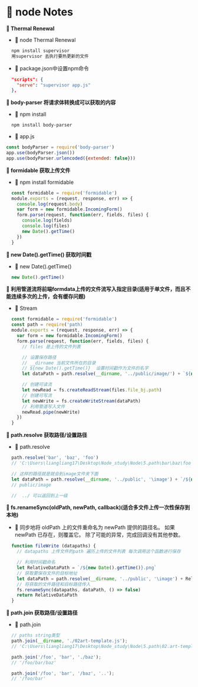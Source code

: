 # &#x1F3A8; node Notes

**&#x1F381;  Thermal Renewal**

+ &#x1F6EB;  node Thermal Renewal
```txt
  npm install supervisor
  用supervisor 去执行要热更新的文件
```
+ &#x1F6EB;  package.json中设置npm命令
```json
  "scripts": {
    "serve": "supervisor app.js"
  },
```
**&#x1F381;  body-parser 将请求体转换成可以获取的内容**
+ &#x1F6EB;  npm install
```txt 
  npm install body-parser
```
+ &#x1F6EB;  app.js
```js 
const bodyParser = require('body-parser')
app.use(bodyParser.json())
app.use(bodyParser.urlencoded({extended: false}))
```
**&#x1F381; formidable 获取上传文件**
+ &#x1F6EB;  npm install formidable
```js
  const formidable = require('formidable')
  module.exports = (request, response, err) => {
    console.log(request.body)
    var form = new formidable.IncomingForm()
    form.parse(request, function(err, fields, files) {
      console.log(fields)
      console.log(files)
      new Date().getTime()
    })
  }
```

**&#x1F381; new Date().getTime() 获取时间戳**
+ &#x1F6EB;  new Date().getTime()
```js
  new Date().getTime()
```

**&#x1F381; 利用管道流将前端formdata上传的文件流写入指定目录(适用于单文件，而且不能连续多次的上传，会有缓存问题)**
+ &#x1F6EB;  Stream
```js
  const formidable = require('formidable')
  const path = require('path)
  module.exports = (request, response, err) => {
    var form = new formidable.IncomingForm()
    form.parse(request, function(err, fields, files) {
      // files 是上传的文件列表

      // 设置保存路径   
      // __dirname 当前文件所在的目录
      // ${new Date().getTime()}  设置时间戳作为文件的名字
      let dataPath = path.resolve(__dirname, '../public/image/') + `${new Date().getTime()}` + '.png'

      // 创建可读流
      let newRead = fs.createReadStream(files.file_bj.path)
      // 创建可写流
      let newWrite = fs.createWriteStream(dataPath)
      // 利用管道写入文件
      newRead.pipe(newWrite)
    })
  }
```

**&#x1F381; path.resolve 获取路径/设置路径**
+ &#x1F6EB;  path.resolve
```js
  path.resolve('bar', 'baz', 'foo')
  // 'C:\Users\liangliang17\Desktop\Node_study\Node\5.path\bar\baz\foo'

  // 这样的路径就是就会到image文件夹下面
  let dataPath = path.resolve(__dirname, '../public', '\image') + `/${new Date().getTime()}` + '.png'
  // public/image 

  //  ../ 可以返回到上一级
```


**&#x1F381; fs.renameSync(oldPath, newPath, callback)(适合多文件上传一次性保存到本地)**
+ &#x1F6EB;  同步地将 oldPath 上的文件重命名为 newPath 提供的路径名。 如果 newPath 已存在，则覆盖它。 除了可能的异常，完成回调没有其他参数。
```js
  function fileWrite (datapaths) {
    // datapaths 上传文件的path 遍历上传的文件列表 每次调用这个函数进行保存

    // 利用时间戳命名
    let RelativeDataPath = `/${new Date().getTime()}.png`
    // 获取要保存文件的目标地址
    let dataPath = path.resolve(__dirname, '../public', '\image') + RelativeDataPath
    // 将获取的文件路径和目标路径传入 
    fs.renameSync(datapaths, dataPath, () => false)
    return RelativeDataPath
  }
```


**&#x1F381; path.join 获取路径/设置路径**
+ &#x1F6EB;  path.join
```js
  // paths string类型
  path.join(__dirname, './02art-template.js');
  // 'C:\Users\liangliang17\Desktop\Node_study\Node\5.path\02.art-template.js'

  path.join('/foo', 'bar', './baz');
  // '/foo/bar/baz'

  path.join('/foo', 'bar', '/baz', '..');
  // '/foo/bar'
```

